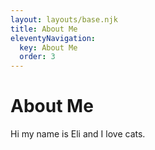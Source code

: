 ```yaml
---
layout: layouts/base.njk
title: About Me
eleventyNavigation:
  key: About Me
  order: 3
---
```

# About Me

Hi my name is Eli and I love cats.
